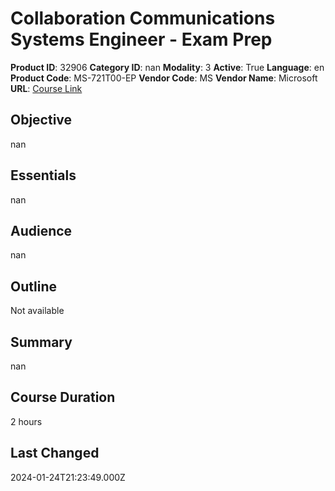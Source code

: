 # Collaboration Communications Systems Engineer - Exam Prep

**Product ID**: 32906
**Category ID**: nan
**Modality**: 3
**Active**: True
**Language**: en
**Product Code**: MS-721T00-EP
**Vendor Code**: MS
**Vendor Name**: Microsoft
**URL**: [Course Link](https://www.fastlaneus.com/course/microsoft-ms-721t00-ep)

## Objective
nan

## Essentials
nan

## Audience
nan

## Outline
Not available

## Summary
nan

## Course Duration
2 hours

## Last Changed
2024-01-24T21:23:49.000Z
